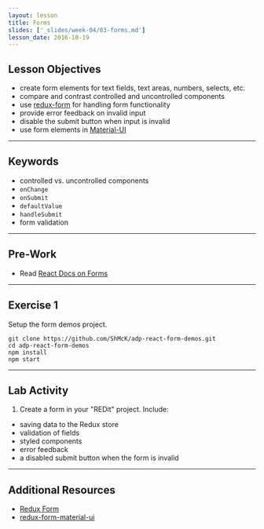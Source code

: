 ```yaml
---
layout: lesson
title: Forms
slides: ['_slides/week-04/03-forms.md']
lesson_date: 2016-10-19
---
```


## Lesson Objectives

- create form elements for text fields, text areas, numbers, selects, etc.
- compare and contrast controlled and uncontrolled components
- use [redux-form](http://redux-form.com/) for handling form functionality
- provide error feedback on invalid input
- disable the submit button when input is invalid
- use form elements in [Material-UI](http://material-ui.com)

---

## Keywords

- controlled vs. uncontrolled components
- `onChange`
- `onSubmit`
- `defaultValue`
- `handleSubmit`
- form validation

---

## Pre-Work

- Read [React Docs on Forms](https://facebook.github.io/react/docs/forms.html)

---

## Exercise 1

Setup the form demos project.

    git clone https://github.com/ShMcK/adp-react-form-demos.git
    cd adp-react-form-demos
    npm install
    npm start

---

## Lab Activity

1. Create a form in your "REDit" project. Include:
  - saving data to the Redux store
  - validation of fields
  - styled components
  - error feedback
  - a disabled submit button when the form is invalid

---

## Additional Resources

- [Redux Form](http://redux-form.com/)
- [redux-form-material-ui](http://erikras.github.io/redux-form-material-ui/)
